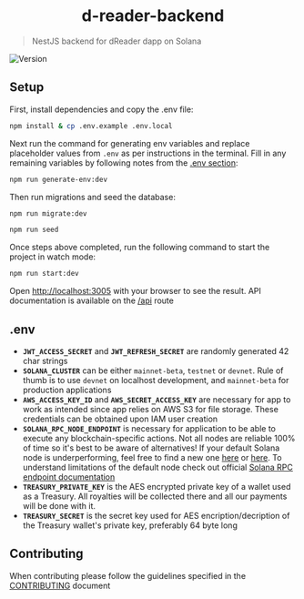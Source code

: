 <h1 align="center">d-reader-backend</h1>

> NestJS backend for dReader dapp on Solana

<p>
  <img alt="Version" src="https://img.shields.io/badge/version-0.1.0-blue.svg?cacheSeconds=2592000" />
</p>

## Setup

First, install dependencies and copy the .env file:

```bash
npm install & cp .env.example .env.local
```

Next run the command for generating env variables and replace placeholder values from `.env` as per instructions in the terminal. Fill in any remaining variables by following notes from the [.env section](#env):

```bash
npm run generate-env:dev
```

Then run migrations and seed the database:

```bash
npm run migrate:dev
```

```bash
npm run seed
```

Once steps above completed, run the following command to start the project in watch mode:

```bash
npm run start:dev
```

Open [http://localhost:3005](http://localhost:3005) with your browser to see the result. API documentation is available on the [/api](http://localhost:3005/api) route


## .env
- **`JWT_ACCESS_SECRET`** and **`JWT_REFRESH_SECRET`** are randomly generated 42 char strings
- **`SOLANA_CLUSTER`** can be either `mainnet-beta`, `testnet` or `devnet`. Rule of thumb is to use `devnet` on localhost development, and `mainnet-beta` for production applications
- **`AWS_ACCESS_KEY_ID`** and **`AWS_SECRET_ACCESS_KEY`** are necessary for app to work as intended since app relies on AWS S3 for file storage. These credentials can be obtained upon IAM user creation
- **`SOLANA_RPC_NODE_ENDPOINT`** is necessary for application to be able to execute any blockchain-specific actions. Not all nodes are reliable 100% of time so it's best to be aware of alternatives! If your default Solana node is underperforming, feel free to find a new one [here](https://www.allthatnode.com/solana.dsrv) or [here](https://github.com/open-sauce-labs/solomon/blob/master/src/constants/rpcNodeProviders.ts). To understand limitations of the default node check out official [Solana RPC endpoint documentation](https://docs.solana.com/cluster/rpc-endpoints)
- **`TREASURY_PRIVATE_KEY`** is the AES encrypted private key of a wallet used as a Treasury. All royalties will be collected there and all our payments will be done with it.
- **`TREASURY_SECRET`** is the secret key used for AES encription/decription of the Treasury wallet's private key, preferably 64 byte long


## Contributing

When contributing please follow the guidelines specified in the [CONTRIBUTING](./CONTRIBUTING.md) document